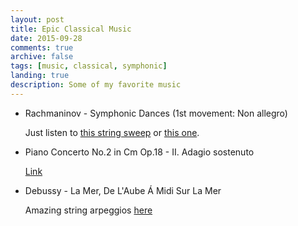 ```yaml
---
layout: post
title: Epic Classical Music
date: 2015-09-28
comments: true
archive: false
tags: [music, classical, symphonic]
landing: true
description: Some of my favorite music
---
```


- Rachmaninov - Symphonic Dances (1st movement: Non allegro)

  Just listen to [this string sweep](https://youtu.be/46fe9x_4HqQ?t=5m33s) or [this one](https://youtu.be/46fe9x_4HqQ?t=10m40s).
  
- Piano Concerto No.2 in Cm Op.18 - II. Adagio sostenuto

  [Link](https://www.youtube.com/watch?v=vpaPWuDQUcc#)

- Debussy - La Mer, De L'Aube Á Midi Sur La Mer

  Amazing string arpeggios [here](https://youtu.be/9X_V4us1o_E?t=8m1s)
